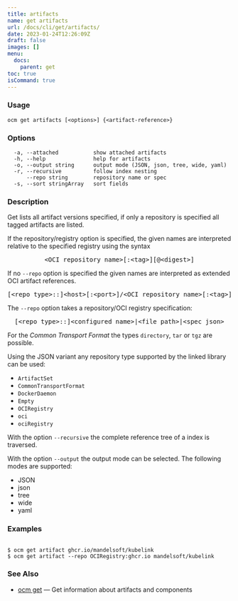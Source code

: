 ```yaml
---
title: artifacts
name: get artifacts
url: /docs/cli/get/artifacts/
date: 2023-01-24T12:26:09Z
draft: false
images: []
menu:
  docs:
    parent: get
toc: true
isCommand: true
---
```

### Usage

```
ocm get artifacts [<options>] {<artifact-reference>}
```

### Options

```
  -a, --attached           show attached artifacts
  -h, --help               help for artifacts
  -o, --output string      output mode (JSON, json, tree, wide, yaml)
  -r, --recursive          follow index nesting
      --repo string        repository name or spec
  -s, --sort stringArray   sort fields
```

### Description


Get lists all artifact versions specified, if only a repository is specified
all tagged artifacts are listed.
	
If the repository/registry option is specified, the given names are interpreted
relative to the specified registry using the syntax

<center>
    <pre>&lt;OCI repository name>[:&lt;tag>][@&lt;digest>]</pre>
</center>

If no <code>--repo</code> option is specified the given names are interpreted 
as extended OCI artifact references.

<center>
    <pre>[&lt;repo type>::]&lt;host>[:&lt;port>]/&lt;OCI repository name>[:&lt;tag>][@&lt;digest>]</pre>
</center>

The <code>--repo</code> option takes a repository/OCI registry specification:

<center>
    <pre>[&lt;repo type>::]&lt;configured name>|&lt;file path>|&lt;spec json></pre>
</center>

For the *Common Transport Format* the types <code>directory</code>,
<code>tar</code> or <code>tgz</code> are possible.

Using the JSON variant any repository type supported by the 
linked library can be used:
- `ArtifactSet`
- `CommonTransportFormat`
- `DockerDaemon`
- `Empty`
- `OCIRegistry`
- `oci`
- `ociRegistry`

With the option <code>--recursive</code> the complete reference tree of a index is traversed.

With the option <code>--output</code> the output mode can be selected.
The following modes are supported:
 - JSON
 - json
 - tree
 - wide
 - yaml


### Examples

```

$ ocm get artifact ghcr.io/mandelsoft/kubelink
$ ocm get artifact --repo OCIRegistry:ghcr.io mandelsoft/kubelink

```

### See Also

* [ocm get](/docs/cli/get)	 &mdash; Get information about artifacts and components


